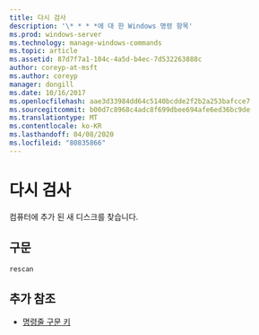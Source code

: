 ```yaml
---
title: 다시 검사
description: '\* * * *에 대 한 Windows 명령 항목'
ms.prod: windows-server
ms.technology: manage-windows-commands
ms.topic: article
ms.assetid: 87d7f7a1-104c-4a5d-b4ec-7d532263888c
author: coreyp-at-msft
ms.author: coreyp
manager: dongill
ms.date: 10/16/2017
ms.openlocfilehash: aae3d33984dd64c5140bcdde2f2b2a253bafcce7
ms.sourcegitcommit: b00d7c8968c4adc8f699dbee694afe6ed36bc9de
ms.translationtype: MT
ms.contentlocale: ko-KR
ms.lasthandoff: 04/08/2020
ms.locfileid: "80835866"
---
```

# <a name="rescan"></a>다시 검사



컴퓨터에 추가 된 새 디스크를 찾습니다.

## <a name="syntax"></a>구문

```
rescan
```

## <a name="additional-references"></a>추가 참조

- [명령줄 구문 키](command-line-syntax-key.md)

